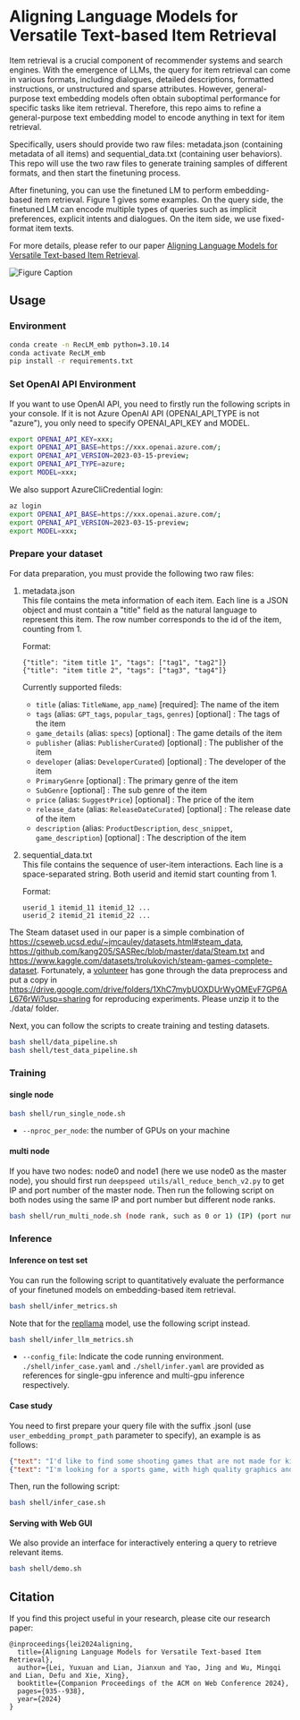 # Aligning Language Models for Versatile Text-based Item Retrieval
<!-- This is the Repo dedicated to unlocking the full potential of existing language models for the purpose of item retrieval. To begin with, you need to create a specialized fine-tuning dataset designed for item retrieval, encompassing ten distinct types of tasks. Then, you can train and test multiple types of models (Huggingface LMs/LLMs, Openai Models) on the dataset. -->
<!-- Item retrieval is a crucial component of recommender systems and search engines. However, general-purpose text embedding models often fall short of achieving satisfactory zero-shot performance for specific tasks like item retrieval. The main reason for their suboptimal performance is that these models tend to produce general semantic representations for text similarity, focusing less on tailoring information to represent relevant items mentioned within the text and disregarding other unrelated details.  In the meanwhile, with the emergence of LLMs, the query for item retrieval can come in various formats, including dialogues, detailed descriptions, formatted instructions, or unstructured and sparse attributes. Therefore, this repo aims to refine a general-purpose text embedding model to encode anything in text for item retrieval.

Specifically, users should provide two raw files: metadata.json and sequential_data.txt. This repo will first generate training samples of different formats, and then start the finetuning process. We propose ten distinct tasks to form a comprehensive dataset.
- User History (UH2I): The query is represented by the behavior history of a user.
- Item (I2I): The query is represented by a source item, searching for similar items.
- User Summary (US2I): The query is a summary about the user based on his behavior history.
- Full Attributes (FA2I): The query is a concatenation of the complete attributes of the item.
- Sparse Attributes (SA2I): The query is a concatenation of a few randomly sampled attributes of the item.
- Attributes Summary (AS2I): The query is a brief summary of the item mimicking the unique tone of users.
- Name Misspell (NM2I): The query is represented by an item name with several plausible misspellings.
- Vague Condition (VC2I): The query is represented by vague terms which are not the precise attributes of any item.
- Negative Attributes (NA2I): The query is used to search items lacking certain features.
- User History and Query (UQ2I): The query is a combination of implicit preferences and explicit intents.

The finetuned LMs can process input texts in the above formats and more, thereby performing embedding-based item matching. -->

Item retrieval is a crucial component of recommender systems and search engines. With the emergence of LLMs, the query for item retrieval can come in various formats, including dialogues, detailed descriptions, formatted instructions, or unstructured and sparse attributes. However, general-purpose text embedding models often obtain suboptimal performance for specific tasks like item retrieval. Therefore, this repo aims to refine a general-purpose text embedding model to encode anything in text for item retrieval. 

Specifically, users should provide two raw files: metadata.json (containing metadata of all items) and sequential_data.txt (containing user behaviors). This repo will use the two raw files to generate training samples of different formats, and then start the finetuning process. 

After finetuning, you can use the finetuned LM to perform embedding-based item retrieval. Figure 1 gives some examples. On the query side, the finetuned LM can encode multiple types of queries such as implicit preferences, explicit intents and dialogues. On the item side, we use fixed-format item texts.

For more details, please refer to our paper [Aligning Language Models for Versatile Text-based Item Retrieval](https://arxiv.org/abs/2402.18899).

![Figure Caption](framework.png)

## Usage


### Environment
```bash
conda create -n RecLM_emb python=3.10.14
conda activate RecLM_emb
pip install -r requirements.txt
```

### Set OpenAI API Environment
If you want to use OpenAI API, you need to firstly run the following scripts in your console. If it is not Azure OpenAI API (OPENAI_API_TYPE is not "azure"), you only need to specify OPENAI_API_KEY and MODEL.

```bash
export OPENAI_API_KEY=xxx;
export OPENAI_API_BASE=https://xxx.openai.azure.com/;
export OPENAI_API_VERSION=2023-03-15-preview;
export OPENAI_API_TYPE=azure;
export MODEL=xxx;
```

We also support AzureCliCredential login:
```bash
az login
export OPENAI_API_BASE=https://xxx.openai.azure.com/;
export OPENAI_API_VERSION=2023-03-15-preview;
export MODEL=xxx;
```

### Prepare your dataset
For data preparation, you must provide the following two raw files:
1. metadata.json  
This file contains the meta information of each item. Each line is a JSON object and must contain a "title" field as the natural language to represent this item. The row number corresponds to the id of the item, counting from 1.

    Format:
    ```
    {"title": "item title 1", "tags": ["tag1", "tag2"]}
    {"title": "item title 2", "tags": ["tag3", "tag4"]}
    ```
    Currently supported fileds:
    - `title` (alias: `TitleName`, `app_name`) [required]: The name of the item
    - `tags` (alias: `GPT_tags`, `popular_tags`, `genres`) [optional] : The tags of the item
    - `game_details` (alias: `specs`) [optional] : The game details of the item
    - `publisher` (alias: `PublisherCurated`) [optional] : The publisher of the item
    - `developer` (alias: `DeveloperCurated`) [optional] : The developer of the item
    - `PrimaryGenre` [optional] : The primary genre of the item
    - `SubGenre` [optional] : The sub genre of the item
    - `price` (alias: `SuggestPrice`) [optional] : The price of the item
    - `release_date` (alias: `ReleaseDateCurated`) [optional] : The release date of the item
    - `description` (alias: `ProductDescription`, `desc_snippet`, `game_description`) [optional] : The description of the item


2. sequential_data.txt  
This file contains the sequence of user-item interactions. Each line is a space-separated string. Both userid and itemid start counting from 1.

    Format:
    ```
    userid_1 itemid_11 itemid_12 ...
    userid_2 itemid_21 itemid_22 ...
    ```

The Steam dataset used in our paper is a simple combination of https://cseweb.ucsd.edu/~jmcauley/datasets.html#steam_data, https://github.com/kang205/SASRec/blob/master/data/Steam.txt and https://www.kaggle.com/datasets/trolukovich/steam-games-complete-dataset. Fortunately, a [volunteer](https://github.com/Micheallei) has gone through the data preprocess and put a copy in https://drive.google.com/drive/folders/1XhC7mybUOXDUrWyOMEvF7GP6AL676rWi?usp=sharing for reproducing experiments. Please unzip it to the ./data/ folder.

Next, you can follow the scripts to create training and testing datasets.

```bash
bash shell/data_pipeline.sh
bash shell/test_data_pipeline.sh
```

### Training
#### single node
```bash
bash shell/run_single_node.sh
```
- `--nproc_per_node`: the number of GPUs on your machine
#### multi node
If you have two nodes: node0 and node1 (here we use node0 as the master node), you should first run `deepspeed utils/all_reduce_bench_v2.py` to get IP and port number of the master node. Then run the following script on both nodes using the same IP and port number but different node ranks.

```bash
bash shell/run_multi_node.sh (node rank, such as 0 or 1) (IP) (port number + 1)
```

### Inference

#### Inference on test set
You can run the following script to quantitatively evaluate the performance of your finetuned models on embedding-based item retrieval.

```bash
bash shell/infer_metrics.sh
```
Note that for the [repllama](https://huggingface.co/castorini/repllama-v1-7b-lora-passage) model, use the following script instead.
```bash
bash shell/infer_llm_metrics.sh
```
- `--config_file`: Indicate the code running environment. `./shell/infer_case.yaml` and `./shell/infer.yaml` are provided as references for single-gpu inference and multi-gpu inference respectively.

#### Case study
You need to first prepare your query file with the suffix .jsonl (use `user_embedding_prompt_path` parameter to specify), an example is as follows:
```json
{"text": "I'd like to find some shooting games that are not made for kids and not 2D platformers"}
{"text": "I'm looking for a sports game, with high quality graphics and soundtrack, released after 2021"}
```

Then, run the following script:
```bash
bash shell/infer_case.sh
```

#### Serving with Web GUI
We also provide an interface for interactively entering a query to retrieve relevant items.

```bash
bash shell/demo.sh
```


## Citation
If you find this project useful in your research, please cite our research paper:

```
@inproceedings{lei2024aligning,
  title={Aligning Language Models for Versatile Text-based Item Retrieval},
  author={Lei, Yuxuan and Lian, Jianxun and Yao, Jing and Wu, Mingqi and Lian, Defu and Xie, Xing},
  booktitle={Companion Proceedings of the ACM on Web Conference 2024},
  pages={935--938},
  year={2024}
}
```
